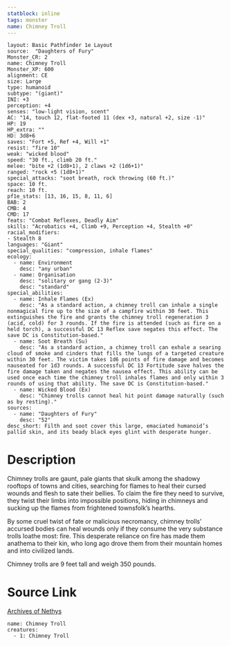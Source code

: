 ```yaml
---
statblock: inline
tags: monster
name: Chimney Troll
---
```

```statblock
layout: Basic Pathfinder 1e Layout
source:  "Daughters of Fury"
Monster_CR: 2
name: Chimney Troll
Monster_XP: 600
alignment: CE
size: Large
type: humanoid
subtype: "(giant)"
INI: +3
perception: +4
senses: "low-light vision, scent"
AC: "14, touch 12, flat-footed 11 (dex +3, natural +2, size -1)"
HP: 19
HP_extra: ""
HD: 3d8+6
saves: "Fort +5, Ref +4, Will +1"
resist: "fire 10"
weak: "wicked blood"
speed: "30 ft., climb 20 ft."
melee: "bite +2 (1d8+1), 2 claws +2 (1d6+1)"
ranged: "rock +5 (1d8+1)"
special_attacks: "soot breath, rock throwing (60 ft.)"
space: 10 ft.
reach: 10 ft.
pf1e_stats: [13, 16, 15, 8, 11, 6]
BAB: 2
CMB: 4
CMD: 17
feats: "Combat Reflexes, Deadly Aim"
skills: "Acrobatics +4, Climb +9, Perception +4, Stealth +0"
racial_modifiers:
- Stealth 8
languages: "Giant"
special_qualities: "compression, inhale flames"
ecology:
  - name: Environment
    desc: "any urban"
  - name: Organisation
    desc: "solitary or gang (2-3)"
    desc: "standard"
special_abilities:
  - name: Inhale Flames (Ex)
    desc: "As a standard action, a chimney troll can inhale a single nonmagical fire up to the size of a campfire within 30 feet. This extinguishes the fire and grants the chimney troll regeneration 3 (acid, cold) for 3 rounds. If the fire is attended (such as fire on a held torch), a successful DC 13 Reflex save negates this effect. The save DC is Constitution-based."
  - name: Soot Breath (Su)
    desc: "As a standard action, a chimney troll can exhale a searing cloud of smoke and cinders that fills the lungs of a targeted creature within 30 feet. The victim takes 1d6 points of fire damage and becomes nauseated for 1d3 rounds. A successful DC 13 Fortitude save halves the fire damage taken and negates the nausea effect. This ability can be used once each time the chimney troll inhales flames and only within 3 rounds of using that ability. The save DC is Constitution-based."
  - name: Wicked Blood (Ex)
    desc: "Chimney trolls cannot heal hit point damage naturally (such as by resting)."
sources:
  - name: "Daughters of Fury"
    desc: "52"
desc_short: Filth and soot cover this large, emaciated humanoid’s pallid skin, and its beady black eyes glint with desperate hunger.
```
# Description
Chimney trolls are gaunt, pale giants that skulk among the shadowy rooftops of towns and cities, searching for flames to heal their cursed wounds and flesh to sate their bellies. To claim the fire they need to survive, they twist their limbs into impossible positions, hiding in chimneys and sucking up the flames from frightened townsfolk’s hearths.

By some cruel twist of fate or malicious necromancy, chimney trolls’ accursed bodies can heal wounds only if they consume the very substance trolls loathe most: fire. This desperate reliance on fire has made them anathema to their kin, who long ago drove them from their mountain homes and into civilized lands.

Chimney trolls are 9 feet tall and weigh 350 pounds.
# Source Link
[Archives of Nethys](https://aonprd.com/MonsterDisplay.aspx?ItemName=Chimney%20Troll)
```encounter-table
name: Chimney Troll
creatures:
  - 1: Chimney Troll
```
